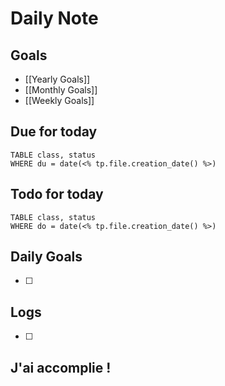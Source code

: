 # Daily Note
## Goals
- [[Yearly Goals]]
- [[Monthly Goals]]
- [[Weekly Goals]]
## Due for today
```dataview
TABLE class, status
WHERE du = date(<% tp.file.creation_date() %>)
```
## Todo for today
```dataview
TABLE class, status
WHERE do = date(<% tp.file.creation_date() %>)
```

## Daily Goals
- [ ] 
## Logs

- [ ] 

## J'ai accomplie !